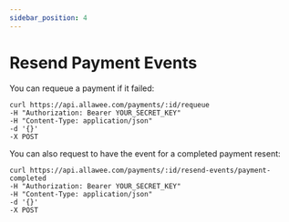 ```yaml
---
sidebar_position: 4
---
```


# Resend Payment Events

You can requeue a payment if it failed:

```
curl https://api.allawee.com/payments/:id/requeue
-H "Authorization: Bearer YOUR_SECRET_KEY"
-H "Content-Type: application/json"
-d '{}'
-X POST
```

You can also request to have the event for a completed payment resent:

```
curl https://api.allawee.com/payments/:id/resend-events/payment-completed
-H "Authorization: Bearer YOUR_SECRET_KEY"
-H "Content-Type: application/json"
-d '{}'
-X POST
```

